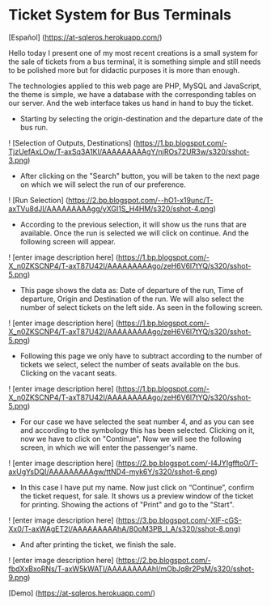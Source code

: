 Ticket System for Bus Terminals
================================
[Español] (https://at-sqleros.herokuapp.com/)

Hello today I present one of my most recent creations is a small system for the sale of tickets from a bus terminal, it is something simple and still needs to be polished more but for didactic purposes it is more than enough.

The technologies applied to this web page are PHP, MySQL and JavaScript, the theme is simple, we have a database with the corresponding tables on our server. And the web interface takes us hand in hand to buy the ticket.

- Starting by selecting the origin-destination and the departure date of the bus run.

! [Selection of Outputs, Destinations] (https://1.bp.blogspot.com/-TjzUefAxLOw/T-axSq3A1KI/AAAAAAAAAgY/njROs72UR3w/s320/sshot-3.png)

- After clicking on the "Search" button, you will be taken to the next page on which we will select the run of our preference.

! [Run Selection] (https://2.bp.blogspot.com/--hO1-x19unc/T-axTVu8dJI/AAAAAAAAAgg/yXGI1S_H4HM/s320/sshot-4.png)

- According to the previous selection, it will show us the runs that are available. Once the run is selected we will click on continue. And the following screen will appear.

! [enter image description here] (https://1.bp.blogspot.com/-X_n0ZKSCNP4/T-axT87U42I/AAAAAAAAAgo/zeH6V6l7tYQ/s320/sshot-5.png)

- This page shows the data as: Date of departure of the run, Time of departure, Origin and Destination of the run. We will also select the number of select tickets on the left side. As seen in the following screen.

! [enter image description here] (https://1.bp.blogspot.com/-X_n0ZKSCNP4/T-axT87U42I/AAAAAAAAAgo/zeH6V6l7tYQ/s320/sshot-5.png)

- Following this page we only have to subtract according to the number of tickets we select, select the number of seats available on the bus. Clicking on the vacant seats.

! [enter image description here] (https://1.bp.blogspot.com/-X_n0ZKSCNP4/T-axT87U42I/AAAAAAAAAgo/zeH6V6l7tYQ/s320/sshot-5.png)

- For our case we have selected the seat number 4, and as you can see and according to the symbology this has been selected. Clicking on it, now we have to click on "Continue". Now we will see the following screen, in which we will enter the passenger's name.

! [enter image description here] (https://2.bp.blogspot.com/-I4JYIgffto0/T-axUgYsDQI/AAAAAAAAAgw/ttND4-myk6Y/s320/sshot-6.png)

- In this case I have put my name. Now just click on “Continue”, confirm the ticket request, for sale. It shows us a preview window of the ticket for printing. Showing the actions of "Print" and go to the "Start".

! [enter image description here] (https://3.bp.blogspot.com/-XlF-cGS-Xx0/T-axWAgET2I/AAAAAAAAAhA/80oM3PB_l_A/s320/sshot-8.png)

- And after printing the ticket, we finish the sale.

! [enter image description here] (https://2.bp.blogspot.com/-fbdXxBxoRNs/T-axW5kWATI/AAAAAAAAAhI/mObJq8r2PsM/s320/sshot-9.png)

[Demo] (https://at-sqleros.herokuapp.com/)
